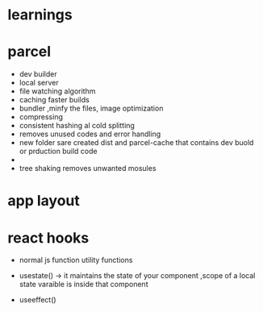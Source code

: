 # learnings

# parcel

- dev builder 
- local server 
- file watching algorithm
- caching faster builds 
- bundler ,minfy the files, image optimization 
- compressing
- consistent hashing al cold splitting
- removes unused codes and error handling 
- new folder sare created dist and parcel-cache that contains dev buold or prduction build code
- 
- tree shaking removes unwanted mosules 

# app layout
 <!-- -applayout
    -header
      -logo
      -navitems
    -body
      -search
      -reastraunt-container
        -restraunt-cards
          -rating
          -timeof delivery
          -cuisine
    -footer
      -copyright
      -links -->

# react hooks
- normal js function utility functions
- usestate() -> it maintains the state of your component  ,scope of  a local state varaible is inside that component

- useeffect()
